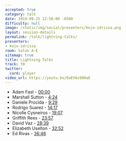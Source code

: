 ```yaml
---
accepted: true
category: talk
date: 2019-09-25 12:50:00 -0500
difficulty: null
image: /static/img/social/presenters/kojo-idrissa.png
layout: session-details
permalink: /talk/lightning-talks/
presenters:
- kojo-idrissa
room: Salon A-E
sitemap: true
title: Lightning Talks
track: t0
twitter:
  card: player
video_url: https://youtu.be/EwEVAs900aE
---
```


- Adam Fast - [00:00](https://www.youtube.com/watch?v=EwEVAs900aE&t=0)
- Marshall Sutton - [4:24](https://www.youtube.com/watch?v=EwEVAs900aE&t=264)
- Daniele Procida - [9:29](https://www.youtube.com/watch?v=EwEVAs900aE&t=569)
- Rodrigo Suarez - [14:17](https://www.youtube.com/watch?v=EwEVAs900aE&t=857)
- Nicolle Cysneiros - [19:07](https://www.youtube.com/watch?v=EwEVAs900aE&t=1147)
- Griffith Rees - [23:57](https://www.youtube.com/watch?v=EwEVAs900aE&t=1437)
- David Vaz - [28:39](https://www.youtube.com/watch?v=EwEVAs900aE&t=1719)
- Elizabeth Uselton - [32:52](https://www.youtube.com/watch?v=EwEVAs900aE&t=1972)
- Ed Rivas - [36:46](https://www.youtube.com/watch?v=EwEVAs900aE&t=2206)

